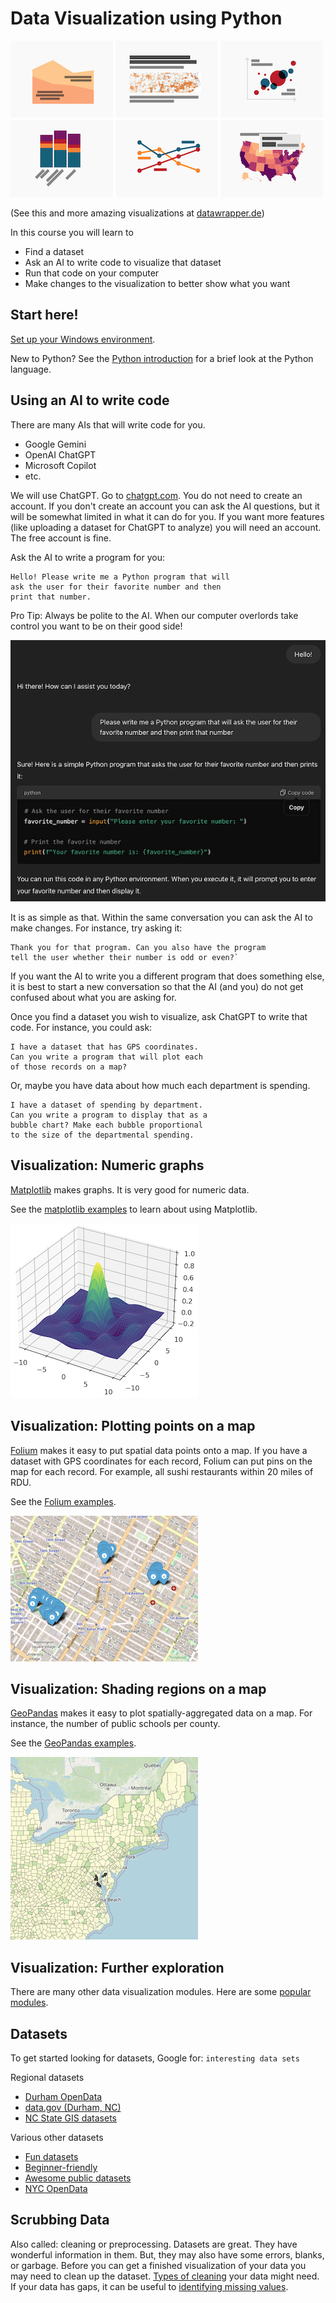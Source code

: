 # Data Visualization using Python

![Sample Plots](./images/samplePlots.png)

(See this and more amazing visualizations at [datawrapper.de](https://blog.datawrapper.de/))

In this course you will learn to
* Find a dataset
* Ask an AI to write code to visualize that dataset
* Run that code on your computer
* Make changes to the visualization to better show what you want

## Start here!

[Set up your Windows environment](./windows).

New to Python? See the [Python introduction](./pythonIntro) for a brief look at the Python language.

## Using an AI to write code

There are many AIs that will write code for you.
* Google Gemini
* OpenAI ChatGPT
* Microsoft Copilot
* etc.

We will use ChatGPT. Go to [chatgpt.com](https://chatgpt.com). You do not need to create an account. If you don't create an account you can ask the AI questions, but it will be somewhat limited in what it can do for you. If you want more features (like uploading a dataset for ChatGPT to analyze) you will need an account. The free account is fine.

Ask the AI to write a program for you:

```text
Hello! Please write me a Python program that will
ask the user for their favorite number and then
print that number.
```

Pro Tip: Always be polite to the AI. When our computer overlords take control you want to be on their good side!

![Python program to ask for a favorite number](./images/favoriteNumber.png)

It is as simple as that. Within the same conversation you can ask the AI to make changes. For instance, try asking it:

```text
Thank you for that program. Can you also have the program
tell the user whether their number is odd or even?`
```

If you want the AI to write you a different program that does something else, it is best to start a new conversation so that the AI (and you) do not get confused about what you are asking for.

Once you find a dataset you wish to visualize, ask ChatGPT to write that code. For instance, you could ask:

```text
I have a dataset that has GPS coordinates.
Can you write a program that will plot each
of those records on a map?
```

Or, maybe you have data about how much each department is spending.

```text
I have a dataset of spending by department.
Can you write a program to display that as a
bubble chart? Make each bubble proportional
to the size of the departmental spending.
```

## Visualization: Numeric graphs

[Matplotlib](https://matplotlib.org/) makes graphs. It is very good for numeric data.

See the [matplotlib examples](./matplotlib) to learn about using Matplotlib.

![Matplotlib example graph](./images/matplotlib.png)

## Visualization: Plotting points on a map

[Folium](https://python-visualization.github.io/folium/latest/#) makes it easy to put spatial data points onto a map. If you have a dataset with GPS coordinates for each record, Folium can put pins on the map for each record. For example, all sushi restaurants within 20 miles of RDU.

See the [Folium examples](./squirrels).

![Folium example map](./images/folium.png)

## Visualization: Shading regions on a map

[GeoPandas](https://geopandas.org/en/stable/) makes it easy to plot spatially-aggregated data on a map. For instance, the number of public schools per county.

See the [GeoPandas examples](./publicLibraries).

![GeoPandas example map](./images/geopandas.png)

## Visualization: Further exploration

There are many other data visualization modules. Here are some [popular modules](https://mode.com/blog/python-data-visualization-libraries).

## Datasets

To get started looking for datasets, Google for: `interesting data sets`

Regional datasets
* [Durham OpenData](https://live-durhamnc.opendata.arcgis.com/)
* [data.gov (Durham, NC)](https://catalog.data.gov/dataset/?tags=durham&page=1)
* [NC State GIS datasets](https://www.lib.ncsu.edu/gis/datalist)

Various other datasets
* [Fun datasets](https://www.springboard.com/blog/data-science/15-fun-datasets-to-analyze/)
* [Beginner-friendly](https://www.kaggle.com/code/rtatman/fun-beginner-friendly-datasets)
* [Awesome public datasets](https://github.com/awesomedata/awesome-public-datasets)
* [NYC OpenData](https://opendata.cityofnewyork.us/)

## Scrubbing Data

Also called: cleaning or preprocessing. Datasets are great. They have wonderful information in them. But, they may also have some errors, blanks, or garbage. Before you can get a finished visualization of your data you may need to clean up the dataset. [Types of cleaning](https://www.tableau.com/learn/articles/what-is-data-cleaning) your data might need. If your data has gaps, it can be useful to [identifying missing values](https://github.com/ResidentMario/missingno).
